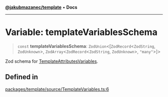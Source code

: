 [**@jakubmazanec/template**](../README.md) • **Docs**

---

# Variable: templateVariablesSchema

> `const` **templateVariablesSchema**: `ZodUnion`\<[`ZodRecord`\<`ZodString`,
> `ZodUnknown`\>, `ZodArray`\<`ZodRecord`\<`ZodString`, `ZodUnknown`\>, `"many"`\>]\>

Zod schema for [TemplateAttributesVariables](../type-aliases/TemplateAttributesVariables.md).

## Defined in

[packages/template/source/TemplateVariables.ts:6](https://github.com/jakubmazanec/tools/blob/a5f92f7f2969c6804808173bd093f7dbafca1b9f/packages/template/source/TemplateVariables.ts#L6)
